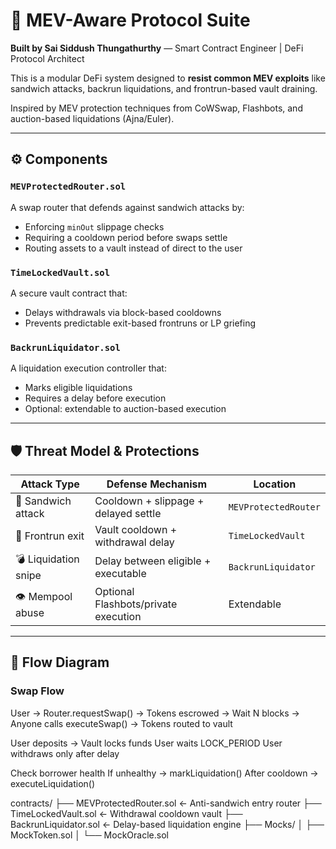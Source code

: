 # 🔐 MEV-Aware Protocol Suite

**Built by Sai Siddush Thungathurthy** — Smart Contract Engineer | DeFi Protocol Architect


This is a modular DeFi system designed  to **resist common MEV exploits** like sandwich attacks, backrun liquidations, and frontrun-based vault draining.

Inspired by MEV protection techniques from CoWSwap, Flashbots, and auction-based liquidations (Ajna/Euler).

---

## ⚙️ Components

### `MEVProtectedRouter.sol`
A swap router that defends against sandwich attacks by:
- Enforcing `minOut` slippage checks
- Requiring a cooldown period before swaps settle
- Routing assets to a vault instead of direct to the user

### `TimeLockedVault.sol`
A secure vault contract that:
- Delays withdrawals via block-based cooldowns
- Prevents predictable exit-based frontruns or LP griefing

### `BackrunLiquidator.sol`
A liquidation execution controller that:
- Marks eligible liquidations
- Requires a delay before execution
- Optional: extendable to auction-based execution

---

## 🛡️ Threat Model & Protections

| Attack Type         | Defense Mechanism                   | Location              |
|---------------------|--------------------------------------|------------------------|
| 🥪 Sandwich attack  | Cooldown + slippage + delayed settle| `MEVProtectedRouter`   |
| 🏃 Frontrun exit     | Vault cooldown + withdrawal delay   | `TimeLockedVault`      |
| 💣 Liquidation snipe| Delay between eligible + executable | `BackrunLiquidator`    |
| 👁️ Mempool abuse    | Optional Flashbots/private execution| Extendable              |

---

## 🔁 Flow Diagram

### Swap Flow

User → Router.requestSwap()
→ Tokens escrowed
→ Wait N blocks
→ Anyone calls executeSwap()
→ Tokens routed to vault


User deposits → Vault locks funds
User waits LOCK_PERIOD
User withdraws only after delay

Check borrower health
If unhealthy → markLiquidation()
After cooldown → executeLiquidation()



contracts/
├── MEVProtectedRouter.sol     ← Anti-sandwich entry router
├── TimeLockedVault.sol        ← Withdrawal cooldown vault
├── BackrunLiquidator.sol      ← Delay-based liquidation engine
├── Mocks/
│   ├── MockToken.sol
│   └── MockOracle.sol
